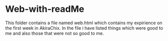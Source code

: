 # Web-with-readMe
This folder contains a file named web.html which contains my expirience on the first week in AkiraChix.
In the file i have listed things which were good to me and also those that were not so good to me.

